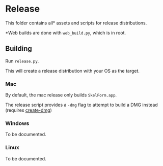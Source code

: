 # Release

This folder contains all* assets and scripts for release distributions.

\*Web builds are done with `web_build.py`, which is in root.

## Building

Run `release.py`.

This will create a release distribution with your OS as the target.

### Mac

By default, the mac release only builds `SkelForm.app`.

The release script provides a `-dmg` flag to attempt to build a DMG instead (requires [create-dmg](https://github.com/create-dmg/create-dmg))

### Windows

To be documented.

### Linux

To be documented.
